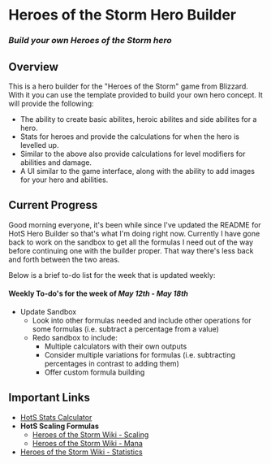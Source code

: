 # Heroes of the Storm Hero Builder
### *Build your own Heroes of the Storm hero*

## Overview

This is a hero builder for the "Heroes of the Storm" game from Blizzard. With it you can use the template provided to build your own hero concept. It will provide the following:

* The ability to create basic abilites, heroic abilites and side abilites for a hero.
* Stats for heroes and provide the calculations for when the hero is levelled up.
* Similar to the above also provide calculations for level modifiers for abilities and damage.
* A UI similar to the game interface, along with the ability to add images for your hero and abilities.

## Current Progress

Good morning everyone, it's been while since I've updated the README for HotS Hero Builder so that's what I'm doing right now. Currently I have gone back to work on the sandbox to get all the formulas I need out of the way before continuing one with the builder proper. That way there's less back and forth between the two areas.

Below is a brief to-do list for the week that is updated weekly:

#### Weekly To-do's for the week of *May 12th - May 18th*

* Update Sandbox
  * Look into other formulas needed and include other operations for some formulas (i.e. subtract a percentage from a value)
  * Redo sandbox to include:
    * Multiple calculators with their own outputs
    * Consider multiple variations for formulas (i.e. subtracting percentages in contrast to adding them)
    * Offer custom formula building


## Important Links

* [HotS Stats Calculator](https://codepen.io/ElecRei/pen/KYyzjV)
* **HotS Scaling Formulas**
  * [Heroes of the Storm Wiki - Scaling](https://heroesofthestorm.gamepedia.com/Scaling#Formula)
  * [Heroes of the Storm Wiki - Mana](https://heroesofthestorm.gamepedia.com/Mana#Scaling)
* [Heroes of the Storm Wiki - Statistics](https://heroesofthestorm.gamepedia.com/Statistics)
